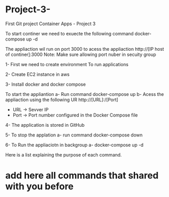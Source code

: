 # Project-3-

First Git project
Container Apps - Project 3 

To start continer  we need to exuecte  the following command
docker-compose up -d 

The appliaction wil  run on port 3000
to acess the appliaction 
http://[IP host of continer]:3000
Note:
Make sure allowing port nuber in secuity group

1- First we need to create environment 
To run applications 

2-  Create EC2 instance in aws

3- Install docker and docker compose

To start  the appliantion 
  a- Run command    docker-compose up
  b- Acess the appliaction using the following UR
 http://[URL]:/[Port]
   - URL -> Sevver IP
   - Port -> Port number configured in the Docker Compose file
  

4- The application is stored in GitHub

5- To stop the applation 
 a- run command docker-compose down
 

6- To Run the appliaciotn in backgroup
 a- docker-compose up -d 
 
 
Here is a list explaining the purpose of each command.

  # add here all commands that shared with  you before 
 
